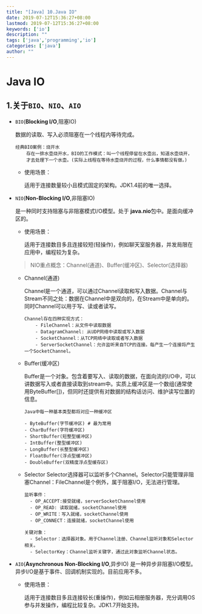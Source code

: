 ```yaml
---
title: "[Java] 10.Java IO"
date: 2019-07-12T15:36:27+08:00
lastmod: 2019-07-12T15:36:27+08:00
keywords: ['io']
description: ""
tags: ['java','programming','io']
categories: ['java']
author: ""
---
```

# Java IO
## 1.关于`BIO`、`NIO`、`AIO`


+ `BIO`(**Blocking I/O**,阻塞IO)
  
    数据的读取、写入必须阻塞在一个线程内等待完成。
    ```shell
    经典BIO案例：烧开水
        存在一排水壶烧开水，BIO的工作模式：叫一个线程停留在水壶出，知道水壶烧开，
        才去处理下一个水壶。(实际上线程在等待水壶烧开的过程，什么事情都没有做。)
    ```
    + 使用场景：

        适用于连接数量较小且模式固定的架构。JDK1.4前的唯一选择。

+ `NIO`(**Non-Blocking I/O**,非阻塞IO)
   

    是一种同时支持阻塞与非阻塞模式I/O模型。处于 **java.nio**包中。是面向缓冲区的。
    + 使用场景：

        适用于连接数目多且连接较短(轻操作)，例如聊天室服务器，并发局限在应用中，编程较为复杂。
     
    > NIO重点概念：Channel(通道)、Buffer(缓冲区)、Selector(选择器)

    + Channel(通道)
        
        Channel是一个通道，可以通过Channel读取和写入数据。Channel与Stream不同之处：数据在Channel中是双向的，在Stream中是单向的。同时Channel可以用于写、读或者读写。
        ```shell
        Channel存在四种实现方式：
            - FileChannel：从文件中读取数据
            - DatagramChannel: 从UDP网络中读取或写入数据
            - SocketChannel：从TCP网络中读取或者写入数据
            - ServerSocketChannel：允许监听来自TCP的连接。每产生一个连接将产生一个SocketChannel。
        ```
    + Buffer(缓冲区)
        
        Buffer是一个对象。包含着要写入、读取的数据，在面向流的I/O中，可以讲数据写入或者直接读取到stream中。实质上缓冲区是一个数组(通常使用ByteBuffer[])，但同时还提供有对数据的结构话访问、维护读写位置的信息。
        ```shell
        Java中每一种基本类型都将对应一种缓冲区

        - ByteBuffer(字节缓冲区) # 最为常用
        - CharBuffer(字符缓冲区)
        - ShortBuffer(短整型缓冲区)
        - IntBuffer(整型缓冲区)
        - LongBuffer(长整型缓冲区)
        - FloatBuffer(浮点型缓冲区)
        - DoubleBuffer(双精度浮点型缓存区)
        ```
    + Selector
        Selector选择器可以监听多个Channel。Selector只能管理非阻塞Channel：FileChannel是个例外，属于阻塞I/O，无法进行管理。

        ```shell
        监听事件：
          - OP_ACCEPT:接受就绪，serverSocketChannel使用
          - OP_READ: 读取就绪，socketChannel使用
          - OP_WRITE：写入就绪，socketChannel使用
          - OP_CONNECT：连接就绪，socketChannel使用
        
        关键对象： 
          - Selector：选择器对象。用于Channel注册、Channel监听对象和Selector相关。
          - SelectorKey：Channel监听关键字，通过此对象监听Channel状态。
        ```
            
  
+ `AIO`(**Asynchronous Non-Blocking I/O**,异步IO)
   是一种异步非阻塞I/O模型。异步I/O是基于事件、回调机制实现的。目前应用不多。
    + 使用场景：

        适用于连接数目多且连接较长(重操作)，例如云相册服务器，充分调用OS参与并发操作，编程比较复杂。JDK1.7开始支持。